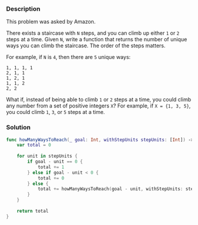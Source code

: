 ### Description

This problem was asked by Amazon.

There exists a staircase with `N` steps, and you can climb up either `1` or `2` steps at a time. Given `N`, write a function that returns the number of unique ways you can climb the staircase. The order of the steps matters.

For example, if `N` is `4`, then there are `5` unique ways:

```
1, 1, 1, 1
2, 1, 1
1, 2, 1
1, 1, 2
2, 2
```

What if, instead of being able to climb `1` or `2` steps at a time, you could climb any number from a set of positive integers `X`? For example, if `X = {1, 3, 5}`, you could climb `1`, `3`, or `5` steps at a time.

### Solution

```swift
func howManyWaysToReach(_ goal: Int, withStepUnits stepUnits: [Int]) -> Int {
    var total = 0
    
    for unit in stepUnits {
        if goal - unit == 0 {
            total += 1
        } else if goal - unit < 0 {
            total += 0
        } else {
            total += howManyWaysToReach(goal - unit, withStepUnits: stepUnits)
        }
    }
    
    return total
}
```